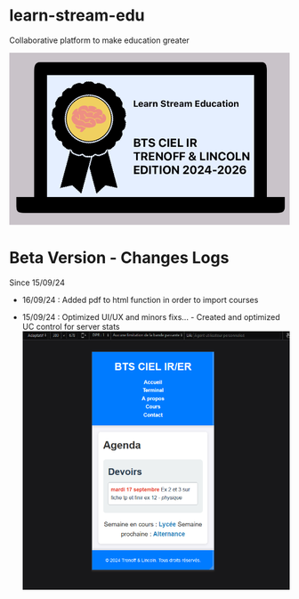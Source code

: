 # learn-stream-edu
Collaborative platform to make education greater

![Learn Stream Edu](https://github.com/LincolnKermit/learn-stream-edu/blob/main/sources/banner-learn-stream-edu.png)



# Beta Version - Changes Logs
Since 15/09/24

- 16/09/24 : Added pdf to html function in order to import courses 



- 15/09/24 : Optimized UI/UX and minors fixs... - Created and optimized UC control for server stats
![Mobile Render](https://github.com/LincolnKermit/learn-stream-edu/blob/main/sources/test-prod/test-prod-render.png)



